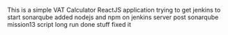 This is a simple VAT Calculator ReactJS application
trying to get jenkins to start sonarqube
added nodejs and npm on jenkins server
post sonarqube mission13 script long run
done stuff
fixed it
